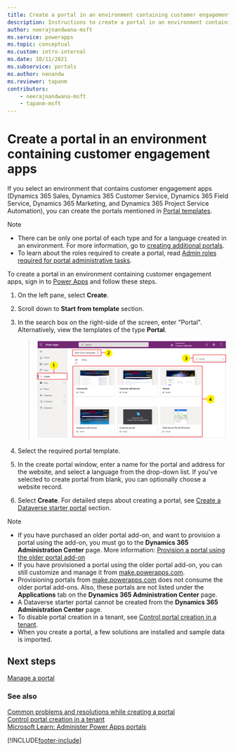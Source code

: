 ```yaml
---
title: Create a portal in an environment containing customer engagement apps
description: Instructions to create a portal in an environment containing customer engagement apps.
author: neerajnandwana-msft
ms.service: powerapps
ms.topic: conceptual
ms.custom: intro-internal
ms.date: 10/11/2021
ms.subservice: portals
ms.author: nenandw
ms.reviewer: tapanm
contributors:
    - neerajnandwana-msft
    - tapanm-msft
---
```


# Create a portal in an environment containing customer engagement apps

If you select an environment that contains customer engagement apps (Dynamics 365 Sales, Dynamics 365 Customer Service, Dynamics 365 Field Service, Dynamics 365 Marketing, and Dynamics 365 Project Service Automation), you can create the portals mentioned in [Portal templates](portal-templates.md).

> [!NOTE]
> - There can be only one portal of each type and for a language created in an environment. For more information, go to [creating additional portals](create-additional-portals.md).
> - To learn about the roles required to create a portal, read [Admin roles required for portal administrative tasks](admin/portal-admin-roles.md).

To create a portal in an environment containing customer engagement apps, sign in to [Power Apps](https://make.powerapps.com) and follow these steps.

1. On the left pane, select **Create**. 

1. Scroll down to **Start from template** section.

1. In the search box on the right-side of the screen, enter "Portal". <br>Alternatively, view the templates of the type **Portal**.

    > ![Dynamics 365 portal templates.](media/dynamics-portals.png "Dynamics 365 portal templates")  

1. Select the required portal template.

1. In the create portal window, enter a name for the portal and address for the website, and select a language from the drop-down list. If you've selected to create portal from blank, you can optionally choose a website record.

1. Select **Create**. For detailed steps about creating a portal, see [Create a Dataverse starter portal](create-portal.md) section.

> [!NOTE]
> - If you have purchased an older portal add-on, and want to provision a portal using the add-on, you must go to the **Dynamics 365 Administration Center** page. More information: [Provision a portal using the older portal add-on](provision-portal-add-on.md)
> - If you have provisioned a portal using the older portal add-on, you can still customize and manage it from [make.powerapps.com](https://make.powerapps.com).
> - Provisioning portals from [make.powerapps.com](https://make.powerapps.com) does not consume the older portal add-ons. Also, these portals are not listed under the **Applications** tab on the **Dynamics 365 Administration Center** page.
> - A Dataverse starter portal cannot be created from the **Dynamics 365 Administration Center** page.
> - To disable portal creation in a tenant, see [Control portal creation in a tenant](control-portal-creation.md).
> - When you create a portal, a few solutions are installed and sample data is imported.

## Next steps

[Manage a portal](manage-existing-portals.md)

### See also

[Common problems and resolutions while creating a portal](create-common-problems.md) <br>
[Control portal creation in a tenant](control-portal-creation.md) <br>
[Microsoft Learn: Administer Power Apps portals](/learn/paths/administer-portals/)


[!INCLUDE[footer-include](../../includes/footer-banner.md)]